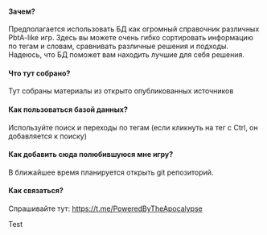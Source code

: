 
#### **Зачем?**
Предполагается использовать БД как огромный справочник различных PbtA-like игр. Здесь вы можете очень гибко сортировать информацию по тегам и словам, сравнивать различные решения и подходы. 
Надеюсь, что БД поможет вам находить лучшие для себя решения.

#### **Что тут собрано?**
Тут собраны материалы из открыто опубликованных источников

#### **Как пользоваться базой данных?**
Используйте поиск и переходы по тегам (если кликнуть на тег с Ctrl, он добавляется к поиску)

#### **Как добавить сюда полюбившуюся мне игру?**
В ближайшее время планируется открыть git репозиторий.

#### **Как связаться?**
Спрашивайте тут:
https://t.me/PoweredByTheApocalypse

Test
<br>